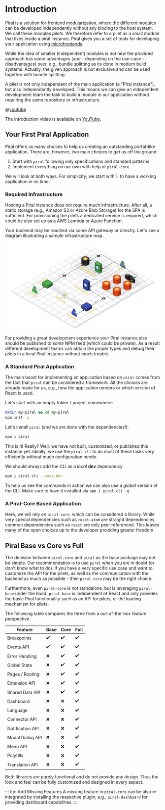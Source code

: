 # Introduction

Piral is a solution for frontend modularization, where the different modules can be developed independently without any binding to the host system. We call these modules *pilets*. We therefore refer to a pilet as a small module that lives inside a piral instance. Piral gives you a set of tools for developing your application using [microfrontends](https://martinfowler.com/articles/micro-frontends.html).

While the idea of smaller (independent) modules is not new the provided approach has some advantages (and - depending on the use-case - disadvantages) over, e.g., bundle splitting as its done in modern build systems. Actually, the given approach is not exclusive and can be used together with bundle splitting.

A pilet is not only independent of the main application (a "Piral instance"), but also independently developed. This means we can give an independent development team the task to build a module in our application without requiring the same repository or infrastructure.

@[youtube](SkKvpBHy_5I)

The introduction video is available on [YouTube](https://youtu.be/SkKvpBHy_5I).

## Your First Piral Application

Piral offers us many choices to help us creating an outstanding portal-like application. There are, however, two main choices to get us off the ground:

1. Start with `piral` following only specifications and standard patterns
2. Implement everything on our own with help of `piral-core`

We will look at both ways. For simplicity, we start with 1. to have a working application in no time.

### Required Infrastructure

Hosting a Piral instance does not require much infrastructure. After all, a static storage (e.g., Amazon S3 or Azure Blob Storage) for the SPA is sufficient. For provisioning the pilets a dedicated service is required, which could be also set up as a AWS Lambda or Azure Function.

Your backend may be reached via some API gateway or directly. Let's see a diagram illustrating a sample infrastructure map.

![A Standard Piral Infrastructure](./diagrams/infrastructure.svg)

For providing a great development experience your Piral instance also should be published to *some* NPM feed (which could be private). As a result different development teams can obtain the proper types and debug their pilets in a local Piral instance without much trouble.

### A Standard Piral Application

The main boost for implementing an application based on `piral` comes from the fact that `piral` can be considered a framework. All the choices are already made for us, e.g., how the application renders or which version of React is used.

Let's start with an empty folder / project somewhere:

```sh
mkdir my-piral && cd my-piral
npm init -y
```

Let's install `piral` (and we are done with the dependencies!):

```sh
npm i piral
```

This is it! Really? Well, we have not built, customized, or published this instance yet. Ideally, we use the `piral-cli` to do most of these tasks very efficiently without much configuration needs.

We should always add the CLI as a *local* **dev** dependency.

```sh
npm i piral-cli --save-dev
```

To help us see the commands in action we can also use a *global* version of the CLI. Make sure to have it installed via `npm i piral-cli -g`.

### A Piral-Core Based Application

Here, we will rely on `piral-core`, which can be considered a library. While very special dependencies such as `react-atom` are straight dependencies, common dependencies such as `react` are only peer referenced. This leaves many of the open choices up to the developer providing greater freedom.

## Piral Base vs Core vs Full

The decision between `piral-core` and `piral` as the base package may not be simple. Our recommendation is to use `piral` when you are in doubt (or don't know what to do). If you have a very specific use case and want to customize the API for the pilets, as well as the communication with the backend as much as possible - then `piral-core` may be the right choice.

Furthermore, even `piral-core` is not standalone, but is leveraging `piral-base` under the hood. `piral-base` is independent of React and only provides the basic Piral functionality such as an API for pilets, or the loading mechanism for pilets.

The following table compares the three from a out-of-the-box feature perspective.

| Feature          | Base  | Core  | Full |
|------------------|-------|-------|------|
| Breakpoints      | ️️️✔️     | ️️️✔️     | ✔️    |
| Events API       | ️️️✔️     | ️️️✔️     | ✔️    |
| Error Handling   | ️️️❌    | ️️️✔️     | ✔️    |
| Global State     | ️️️❌    | ️️️✔️     | ✔️    |
| Pages / Routing  | ️️️❌    | ️️️✔️     | ✔️    |
| Extension API    | ️️️❌    | ️️️✔️     | ✔️    |
| Shared Data API  | ️️️❌    | ️️️✔️     | ✔️    |
| Dashboard        | ️️️❌    | ️️️❌    | ✔️    |
| Language         | ️️️❌    | ️️️❌    | ✔️    |
| Connector API    | ️️️❌    | ️️️❌    | ✔️    |
| Notification API | ️️️❌    | ️️️❌    | ✔️    |
| Modal Dialog API | ️️️❌    | ️️️❌    | ✔️    |
| Menu API         | ️️️❌    | ️️️❌    | ✔️    |
| Polyfills        | ️️️❌    | ❌    | ✔️    |
| Translation API  | ️️️❌    | ❌    | ✔️    |

Both libraries are purely functional and do not provide any design. Thus the look and feel can be fully customized and designed in every aspect.

::: tip: Add Missing Features
A missing feature in `piral-core` can be also re-integrated by installing the respective plugin, e.g., `piral-dashboard` for providing dashboard capabilities.
:::
